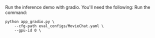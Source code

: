 Run the inference demo with gradio. You'll need the following:
Run the command:

```shell
python app_gradio.py \
    --cfg-path eval_configs/MovieChat.yaml \
    --gpu-id 0 \
```
